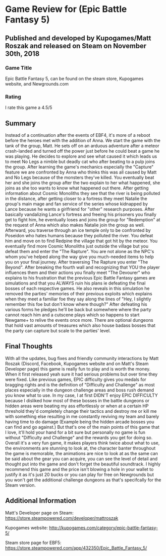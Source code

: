# Game Review for (Epic Battle Fantasy 5)

## Published and developed by Kupogames/Matt Roszak and released on Steam on November 30th, 2018

### Game Title

Epic Battle Fantasy 5, can be found on the steam store, Kupogames website, and Newgrounds.com

### Rating

I rate this game a 4.5/5 

## Summary

Instead of a continuation after the events of EBF4, it's more of a reboot before the heroes met with the addition of Anna. We start the game with the tank of the group, Matt. He sets off on an arduous adventure after a meteor crash-landed and turned off the power just before he could beat a game he was playing. He decides to explore and see what caused it which leads us to meet No Legs a nimble but deadly cat who after beating to a pulp joins the group. After learning the game's mechanics especially the "Capture" feature we are confronted by Anna who thinks this was all caused by Matt and No Legs because of the monsters they've killed. You eventually beat her and she joins the group after the two explain to her what happened, she joins as she too wants to know what happened out there. After getting information about Cosmic Monoliths they see that the river is being polluted in the distance, after getting closer to a fortress they meet Natalie the group's main mage and fan service of the series whose kidnapped by Lance because he wants a girlfriend for "other" research purposes. After basically vandalizing Lance's fortress and freeing his prisoners you finally get to fight him, he eventually loses and joins the group for "Redemption" at the request of Anna which also makes Natalie join the group as well. Afterward, you traverse through an ice temple only to be confronted by Poseidon who hates humans because they polluted the river. You defeat him and move on to find Redpine the village that got hit by the meteor. You eventually find more Cosmic Monoliths just outside the village but you defeat them and enter the "The Rapture". You are not alone as the NPC's whom you've helped along the way give you much-needed items to help you on your final journey. After traversing The Rapture you enter "The Beyond". After breaking the fourth wall and recognizing that YOU the player influences them and their actions you finally meet "The Devourer" who explains to his frustration that the previous Epic Battle Fantasy games are simulations and that you ALWAYS ruin his plans ie defeating the final bosses of each respective games. He also reveals in this simulation he removed the parties' memories of their previous exploits which explains when they meet a familiar foe they say along the lines of "Hey, I slightly remember this foe but don't know where though?" After defeating his various forms he pledges he'll be back but somewhere where the party cannot reach him and a cutscene plays which so happens to start Newgame+ to relive the events once more. There are optional dungeons that hold vast amounts of treasures which also house badass bosses that the party can capture but scale to the parties' level. 

## Final Thoughts

With all the updates, bug fixes and friendly community interactions by Matt Roszak (Discord, Facebook, Kupogames website and on Matt's Steam Developer page) this game is really fun to play and is worth the money. When it first released yeah sure it had serious problems but over time they were fixed. Like previous games, EPIC difficulty gives you medals for bragging rights and is the definition of "Difficulty and Challenge" as most places especially in the dungeon challenge areas and boss rush demand you know what to use. In my case, I at first DIDN'T enjoy EPIC DIFFICULTY because I disliked how most of these bosses in the battle dungeons or hidden areas were beating my ass effortlessly or when at a certain HP threshold they'd completely change their tactics and destroy me or kill me with something else resulting in me constantly reviving my team and barely having time to do damage (Example being the hidden arcade bosses you can find and go against.)  But that's one of the main points of this game that I love, it'll hold your hand for a bit sure but personally no game is fun without "Difficulty and Challenge" and the rewards you get for doing so. Overall it's a very fun game, it makes players think twice about what to use, the environments are stunning to look at, the character banter throughout the game is memorable, the animations are nice to look at as the same can be said about the gear you can acquire, you can see the level of detail and thought put into the game and don't forget the beautiful soundtrack. I highly recommend this game and the price isn't blowing a hole in your wallet to justify it as it's just 20 bucks or you can play for free on Newgrounds but you won't get the additional challenge dungeons as that's specifcally for the Steam version. 

## Additional Information
Matt's Developer page on Steam: https://store.steampowered.com/developer/mattroszak

Kupogames website: http://kupogames.com/category/epic-battle-fantasy-5/

Steam store page for EBF5: https://store.steampowered.com/app/432350/Epic_Battle_Fantasy_5/


